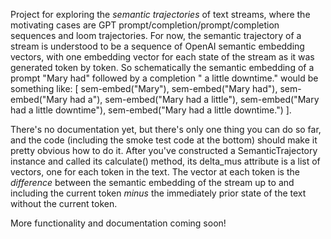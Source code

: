 Project for exploring the *semantic trajectories* of text streams, where the motivating cases are GPT prompt/completion/prompt/completion sequences and loom trajectories. For now, the semantic trajectory of a stream is understood to be a sequence of OpenAI semantic embedding vectors, with one embedding vector for each state of the stream as it was generated token by token. So schematically the semantic embedding of a prompt "Mary had" followed by a completion " a little downtime." would be something like: [ sem-embed("Mary"), sem-embed("Mary had"), sem-embed("Mary had a"), sem-embed("Mary had a little"), sem-embed("Mary had a little downtime"), sem-embed("Mary had a little downtime.") ].

There's no documentation yet, but there's only one thing you can do so far, and the code (including the smoke test code at the bottom) should make it pretty obvious how to do it. After you've constructed a SemanticTrajectory instance and called its calculate() method, its delta_mus attribute is a list of vectors, one for each token in the text. The vector at each token is the *difference* between the semantic embedding of the stream up to and including the current token *minus* the immediately prior state of the text without the current token.

More functionality and documentation coming soon!
